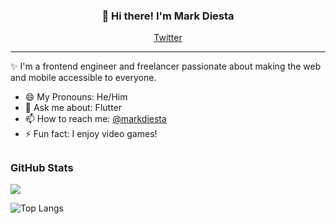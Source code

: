 
<h3 align="center">👋 Hi there! I'm Mark Diesta</h3>
<p align="center">
  <a href="https://twitter.com/markdiesta">Twitter</a>
</p>

---
✨ I'm a frontend engineer and freelancer passionate about making the web and mobile accessible to everyone.


- 😄 My Pronouns: He/Him   
- 💬 Ask me about: Flutter 
- 📫 How to reach me: [@markdiesta](https://twitter.com/markdiesta)
- ⚡ Fun fact: I enjoy video games!


## <h3 align="left">GitHub Stats</h3>

<a href="">
  <img align="centre" src="https://github-readme-stats.vercel.app/api?username=madz&count_private=true&include_all_commits=true&show_icons=true&title_color=007bff&text_color=e7e7e7&icon_color=007bff&bg_color=171c28" />
<a />
  
![Top Langs](https://github-readme-stats.vercel.app/api/top-langs/?username=madz&layout=compact&title_color=007bff&text_color=e7e7e7&icon_color=007bff&bg_color=171c28)
